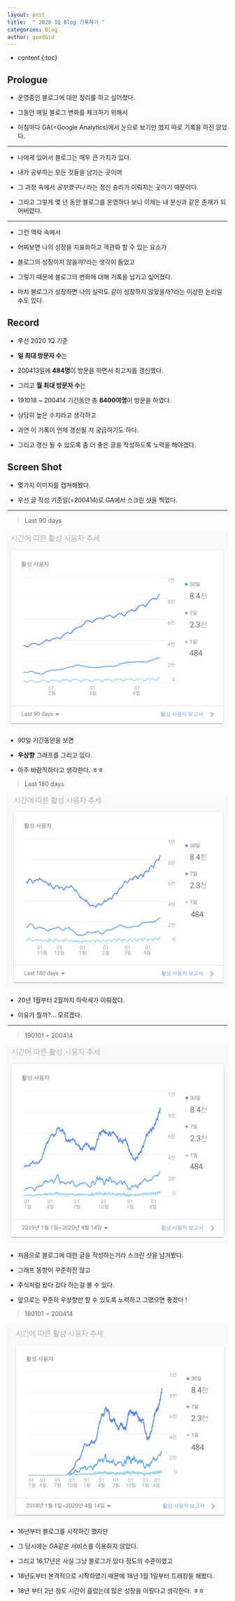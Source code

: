 ```yaml
---
layout: post
title:  " 2020 1Q Blog 기록하기 "
categories: Blog
author: goodGid
---
```

* content
{:toc}

## Prologue

* 운영중인 블로그에 대한 정리를 하고 싶어졌다.

* 그동안 매일 블로그 변화를 체크하기 위해서

* 아침마다 GA(=Google Analytics)에서 눈으로 보기만 했지 따로 기록을 하진 않았다.

---

* 나에게 있어서 블로그는 매우 큰 가치가 있다.

* 내가 공부하는 모든 것들을 남기는 곳이며

* 그 과정 속에서 *공부했구나* 라는 정신 승리가 이뤄지는 곳이기 때문이다.

* 그리고 그렇게 몇 년 동안 블로그를 운영하다 보니 이제는 내 분신과 같은 존재가 되어버렸다.

---

* 그런 맥락 속에서 

* 어찌보면 나의 성장을 지표화하고 객관화 할 수 있는 요소가

* 블로그의 성장이지 않을까?라는 생각이 들었고 

* 그렇기 때문에 블로그의 변화에 대해 기록을 남기고 싶어졌다.

* 마치 블로그가 성장하면 나의 실력도 같이 성장하지 않았을까?라는 이상한 논리일 수도 있다.





## Record

* 우선 2020 1Q 기준 

* **일 최대 방문자 수**는

* 200413일에 **484명**이 방문을 하면서 최고치를 갱신했다. 

* 그리고 **월 최대 방문자 수**는

* 191018 ~ 200414 기간동안 총 **8400여명**이 방문을 하였다.

* 상당히 높은 수치라고 생각하고

* 과연 이 기록이 언제 갱신될 지 궁금하기도 하다. 

* 그리고 갱신 될 수 있도록 좀 더 좋은 글을 작성하도록 노력을 해야겠다.




## Screen Shot

* 몇가지 이미지를 캡쳐해봤다.

* 우선 글 작성 기준일(=200414)로 GA에서 스크린 샷을 찍었다.

---


> Last 90 days

![](/assets/img/blog/2020-1Q-Blog_1.png)

* 90일 기간동안을 보면 

* **우상향** 그래프를 그리고 있다.

* 아주 바람직하다고 생각한다. ㅎㅎ 



> Last 180 days

![](/assets/img/blog/2020-1Q-Blog_2.png)

* 20년 1월부터 2월까지 하락세가 이뤄졌다.

* 이유가 뭘까?... 모르겠다.


---


> 190101 ~ 200414

![](/assets/img/blog/2020-1Q-Blog_3.png)

* 처음으로 블로그에 대한 글을 작성하는거라 스크린 샷을 남겨봤다.

* 그래프 동향이 꾸준하진 않고 

* 주식처럼 왔다 갔다 하는걸 볼 수 있다.

* 앞으로는 꾸준히 우상향만 할 수 있도록 노력하고 그랬으면 좋겠다 !



> 180101 ~ 200414

![](/assets/img/blog/2020-1Q-Blog_4.png)

* 16년부터 블로그를 시작하긴 했지만

* 그 당시에는 GA같은 서비스를 이용하지 않았다.

* 그리고 16,17년은 사실 그냥 블로그가 있다 정도의 수준이였고

* 18년도부터 본격적으로 시작하였기 때문에 18년 1월 1일부터 트래킹을 해봤다.

* 18년 부터 2년 정도 시간이 흘렀는데 많은 성장을 이뤘다고 생각한다. ㅎㅎ
